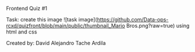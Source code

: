Frontend Quiz #1

Task: create this image ![task image](https://github.com/Data-ops-rcxd/quizfront/blob/main/public/thumbnail_Mario Bros.png?raw=true) using html and css

Created by: David Alejandro Tache Ardila